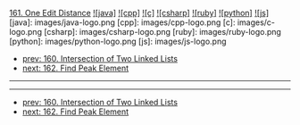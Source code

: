 [161. One Edit Distance](https://leetcode.com/problems/one-edit-distance/)
[![java]](https://github.com/leetcode-study-group/leetcode-java-solutions/blob/master/161-one-edit-distance.md)
[![cpp]](https://github.com/leetcode-study-group/leetcode-cpp-solutions/blob/master/161-one-edit-distance.md)
[![c]](https://github.com/leetcode-study-group/leetcode-c-solutions/blob/master/161-one-edit-distance.md)
[![csharp]](https://github.com/leetcode-study-group/leetcode-csharp-solutions/blob/master/161-one-edit-distance.md)
[![ruby]](https://github.com/leetcode-study-group/leetcode-ruby-solutions/blob/master/161-one-edit-distance.md)
[![python]](https://github.com/leetcode-study-group/leetcode-python-solutions/blob/master/161-one-edit-distance.md)
[![js]](https://github.com/leetcode-study-group/leetcode-js-solutions/blob/master/161-one-edit-distance.md)
[java]: images/java-logo.png
[cpp]: images/cpp-logo.png
[c]: images/c-logo.png
[csharp]: images/csharp-logo.png
[ruby]: images/ruby-logo.png
[python]: images/python-logo.png
[js]: images/js-logo.png

- [prev: 160. Intersection of Two Linked Lists](160-intersection-of-two-linked-lists.md)
- [next: 162. Find Peak Element](162-find-peak-element.md)

---


---

- [prev: 160. Intersection of Two Linked Lists](160-intersection-of-two-linked-lists.md)
- [next: 162. Find Peak Element](162-find-peak-element.md)

